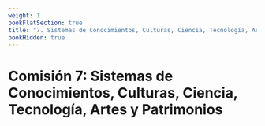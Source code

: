 ```yaml
---
weight: 1
bookFlatSection: true
title: "7. Sistemas de Conocimientos, Culturas, Ciencia, Tecnología, Artes y Patrimonios"
bookHidden: true
---
```


# Comisión 7: Sistemas de Conocimientos, Culturas, Ciencia, Tecnología, Artes y Patrimonios
